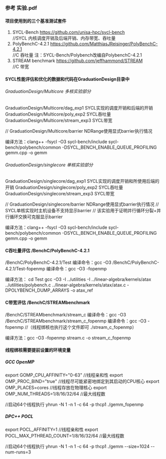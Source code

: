 ### 参考 实验.pdf

#### 项目使用到的三个基准测试套件
1. SYCL-Bench  https://github.com/unisa-hpc/sycl-bench  
//SYCL 内核调度开销及后端开销、内存带宽、吞吐量
2. PolyBenchC-4.2.1  https://github.com/MatthiasJReisinger/PolyBenchC-4.2.1     
//C 吞吐量  注：SYCL-Bench/Polybench改编自PolybenchC-4.2.1
3. STREAM benchmark  https://github.com/jeffhammond/STREAM   
//C 带宽


#### SYCL性能评估和优化的数据和代码在GraduationDesign目录中
###### GraduationDesign/Multicore 多核实验部分

GraduationDesign/Multicore/dag_exp1 SYCL实现的调度开销和后端的开销
GraduationDesign/Multicore/poly_exp2 SYCL吞吐量
GraduationDesign/Multicore/stream_exp3 SYCL带宽

// GraduationDesign/Multicore/barrier NDRange使用显式barrier执行情况 

编译方法：clang++ -fsycl -O3 sycl-bench/include sycl-bench/polybench/common -DSYCL_BENCH_ENABLE_QUEUE_PROFILING gemm.cpp -o gemm

###### GraduationDesign/singlecore 单核实验部分

GraduationDesign/singlecore/dag_exp1 SYCL实现的调度开销和所使用后端的开销
GraduationDesign/singlecore/poly_exp2 SYCL吞吐量
GraduationDesign/singlecore/stream_exp3 SYCL带宽

// GraduationDesign/singlecore/barrier NDRange使用显式barrier执行情况
// SYCL单核实现时主机设备不支持显示barrier
// 该实验用于证明并行循环分裂+并行循环交换可克服显示barrier

编译方法：clang++ -fsycl -O3 sycl-bench/include sycl-bench/polybench/common -DSYCL_BENCH_ENABLE_QUEUE_PROFILING gemm.cpp -o gemm

#### C吞吐量评估 /BenchC/PolyBenchC-4.2.1

/BenchC/PolyBenchC-4.2.1/Test  编译命令：gcc -O3
/BenchC/PolyBenchC-4.2.1/Test-fopenmp  编译命令：gcc -O3 -fopenmp

编译方法：
cd Test
gcc -O3 -I ../utilities -I ../linear-algebra/kernels/atax ../utilities/polybench.c ../linear-algebra/kernels/atax/atax.c -DPOLYBENCH_DUMP_ARRAYS -o atax_ref

#### C带宽评估 /BenchC/STREAMbenchmark
/BenchC/STREAMbenchmark/stream_c   编译命令：gcc -O3
/BenchC/STREAMbenchmark/stream_c_fopenmp  编译命令：gcc -O3 -fopenmp 
//（线程绑核也执行这个文件即可 ./stream_c_fopenmp）

编译方法：gcc -O3 -fopenmp stream.c -o stream_c_fopenmp

#### 线程绑核需要提前设置的环境变量
##### GCC OpenMP 
export GOMP_CPU_AFFINITY="0-63" //线程亲和性
export OMP_PROC_BIND="true" //线程尽可能紧密地绑定到其启动的CPU核心
export OMP_PLACES=cores //线程存放在物理核心
export OMP_NUM_THREADS=1/8/16/32/64 //最大线程数

//启动64个线程执行
yhrun -N 1 -n 1 -c 64 -p thcp1 ./gemm_fopenmp

##### DPC++ POCL
export POCL_AFFINITY=1  //线程亲和性
export POCL_MAX_PTHREAD_COUNT=1/8/16/32/64 //最大线程数

//启动64个线程执行
yhrun -N 1 -n 1 -c 64 -p thcp1 ./gemm --size=1024 --num-runs=3




